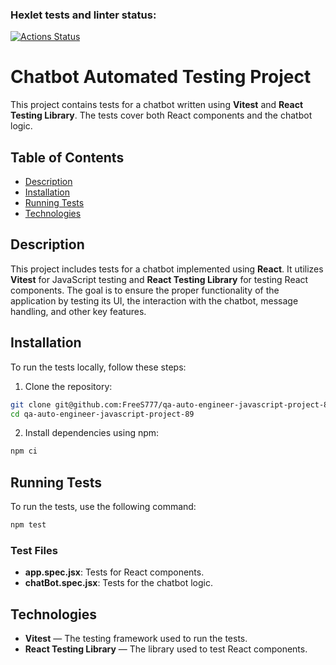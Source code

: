 
### Hexlet tests and linter status:

[![Actions Status](https://github.com/FreeS777/qa-auto-engineer-javascript-project-89/actions/workflows/hexlet-check.yml/badge.svg)](https://github.com/FreeS777/qa-auto-engineer-javascript-project-89/actions)

# Chatbot Automated Testing Project

This project contains tests for a chatbot written using **Vitest** and **React Testing Library**. The tests cover both React components and the chatbot logic.

## Table of Contents

- [Description](#Description)
- [Installation](#Installation)
- [Running Tests](#Running-Tests)
- [Technologies](#Technologies)

## Description

This project includes tests for a chatbot implemented using **React**. It utilizes **Vitest** for JavaScript testing and **React Testing Library** for testing React components. The goal is to ensure the proper functionality of the application by testing its UI, the interaction with the chatbot, message handling, and other key features.

## Installation

To run the tests locally, follow these steps:

1. Clone the repository:

```bash
git clone git@github.com:FreeS777/qa-auto-engineer-javascript-project-89.git
cd qa-auto-engineer-javascript-project-89
```

2. Install dependencies using npm:

```bash
npm ci
```

## Running Tests

To run the tests, use the following command:

```bash
npm test
```

### Test Files

- **app.spec.jsx**: Tests for React components.
- **chatBot.spec.jsx**: Tests for the chatbot logic.

## Technologies

- **Vitest** — The testing framework used to run the tests.
- **React Testing Library** — The library used to test React components.
